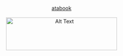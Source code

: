 <p align="center">
  <b> </b><br>
  <a href="https://crucify.atabook.org"> atabook  </a> 
  <br><br>
  <img src="https://i.pinimg.com/736x/62/f1/b5/62f1b525a4939789f23d97902ca837f9.jpg" alt="Alt Text" width="300" height="90"
</p>
